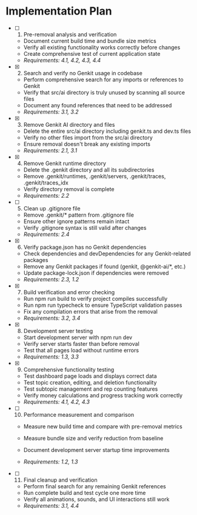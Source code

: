 # Implementation Plan

- [ ] 1. Pre-removal analysis and verification




  - Document current build time and bundle size metrics
  - Verify all existing functionality works correctly before changes
  - Create comprehensive test of current application state
  - _Requirements: 4.1, 4.2, 4.3, 4.4_

- [x] 2. Search and verify no Genkit usage in codebase






  - Perform comprehensive search for any imports or references to Genkit
  - Verify that src/ai directory is truly unused by scanning all source files
  - Document any found references that need to be addressed
  - _Requirements: 3.1, 3.2_

- [x] 3. Remove Genkit AI directory and files



  - Delete the entire src/ai directory including genkit.ts and dev.ts files
  - Verify no other files import from the src/ai directory
  - Ensure removal doesn't break any existing imports
  - _Requirements: 2.1, 3.1_

- [x] 4. Remove Genkit runtime directory



  - Delete the .genkit directory and all its subdirectories
  - Remove .genkit/runtimes, .genkit/servers, .genkit/traces, .genkit/traces_idx
  - Verify directory removal is complete
  - _Requirements: 2.2_




- [ ] 5. Clean up .gitignore file
  - Remove .genkit/* pattern from .gitignore file
  - Ensure other ignore patterns remain intact
  - Verify .gitignore syntax is still valid after changes
  - _Requirements: 2.4_

- [x] 6. Verify package.json has no Genkit dependencies



  - Check dependencies and devDependencies for any Genkit-related packages
  - Remove any Genkit packages if found (genkit, @genkit-ai/*, etc.)
  - Update package-lock.json if dependencies were removed
  - _Requirements: 2.3, 1.2_

- [x] 7. Build verification and error checking


  - Run npm run build to verify project compiles successfully
  - Run npm run typecheck to ensure TypeScript validation passes
  - Fix any compilation errors that arise from the removal
  - _Requirements: 3.2, 3.4_

- [x] 8. Development server testing



  - Start development server with npm run dev
  - Verify server starts faster than before removal
  - Test that all pages load without runtime errors
  - _Requirements: 1.3, 3.3_

- [x] 9. Comprehensive functionality testing




  - Test dashboard page loads and displays correct data
  - Test topic creation, editing, and deletion functionality
  - Test subtopic management and rep counting features
  - Verify money calculations and progress tracking work correctly
  - _Requirements: 4.1, 4.2, 4.3_





- [ ] 10. Performance measurement and comparison
  - Measure new build time and compare with pre-removal metrics
  - Measure bundle size and verify reduction from baseline
  - Document development server startup time improvements



  - _Requirements: 1.2, 1.3_

- [ ] 11. Final cleanup and verification
  - Perform final search for any remaining Genkit references
  - Run complete build and test cycle one more time
  - Verify all animations, sounds, and UI interactions still work
  - _Requirements: 3.1, 4.4_